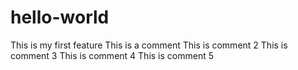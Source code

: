 # hello-world
This is my first feature
This is a comment
This is comment 2
This is comment 3
This is comment 4
This is comment 5
